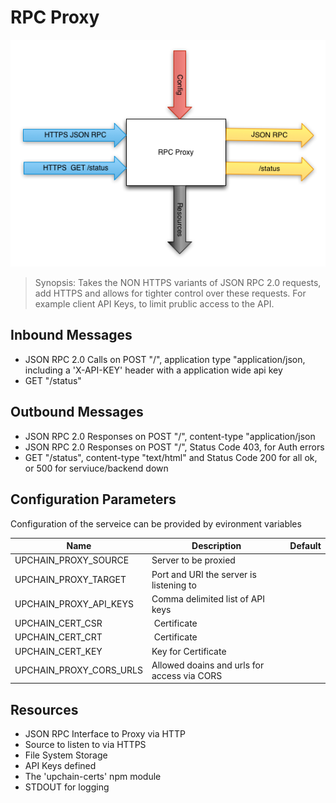 # RPC Proxy

![Architecture](./images/arch_proxy.png)

> Synopsis: Takes the NON HTTPS variants of JSON RPC 2.0 requests, add HTTPS and allows for tighter control over these requests. For example client API Keys, to limit prublic access to the API.

##  Inbound Messages

* JSON RPC 2.0 Calls on POST "/", application type "application/json, including a 'X-API-KEY' header with a application wide api key
* GET "/status"

## Outbound Messages

* JSON RPC 2.0 Responses on POST "/", content-type "application/json
* JSON RPC 2.0 Responses on POST "/", Status Code 403, for Auth errors
* GET "/status", content-type "text/html" and Status Code 200 for all ok, or 500 for serviuce/backend down


## Configuration Parameters

Configuration of the serveice can be provided by evironment variables

| Name  | Description  | Default  |
|---|---|---|
| UPCHAIN_PROXY_SOURCE  | Server to be proxied  |   |
| UPCHAIN_PROXY_TARGET  | Port and URI the server is listening to  |   |
| UPCHAIN_PROXY_API_KEYS  | Comma delimited list of API keys  |   |
| UPCHAIN_CERT_CSR | Certificate |  |
| UPCHAIN_CERT_CRT | Certificate |  |
| UPCHAIN_CERT_KEY | Key for Certificate |  |
| UPCHAIN_PROXY_CORS_URLS| Allowed doains and urls for access via CORS

## Resources

* JSON RPC Interface to Proxy via HTTP
* Source to listen to via HTTPS
* File System Storage
* API Keys defined
* The 'upchain-certs' npm module
* STDOUT for logging
